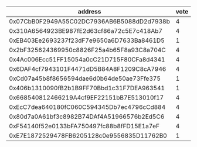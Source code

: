 address|vote|timestamp|signature
---|---|---|---
0x07CbB0F2949A55C02DC7936AB6B5088dD2d7938b|4|1605618693|0xd2834d6c8dd22dcaa625c652853c43f2d94caa59b2df5df2805fc740fbc627cd6a8f0ce20f680c96a2c7658c2411fae9eec04e6c1b006acb7227213b6031c3e91b
0x310A6564923BE987fE2d63cf86a72c5E7c418Ab7|4|1605619167|0x38d15aa2b62cc481bfa7ab555f3f6cd4d31fd9b7920b188ca9d6356bf5905ac855d1d0eb972f1d85473715eb17b327fa21d45f2c471b9e57244bb2e38979941b1c
0xEB403Ee2693237f23dF7e9650a6D7633Ba8461D5|1|1605621417|0x75f0f7285d9f3c42b0f66c5c5d95b3d8f0dbcaf81da36ba3d7623f725aa23ec750a518fcf48d145d1a032654f7c6d6de04abc76dc9b6ab9a3faf61175df8ea821c
0x2bF325624369950c8826F25a4b65F8a93C8a704C|4|1605622918|0x91d05360968b86b226d9186b0d0e80aad0a9f6f10a5b4ceef03e347e2a8b990d4eca102e9947018db8e1db4a596eda5bd1e33bfb33294d985809a5152f86ab9b1c
0x4Ac006Ecc51FF15054a0cC21D715F80CFa8d4341|4|1605625861|0x23469c1c9899b798a6d3fb35e2a3fa90fa8c820f3143e0b2923b4415c1828b8035a85a04a199297563e7c57395fb53803ee50cae6db0f41bb4c43e863796a5a51c
0x6DAF4cf7943101F4471dD5B84A8F1209C8cA7946|4|1605626498|0x2014e1314b443f35d4a9ff6e651a9fb9f2055029a99220e8b65df0eb464defa04b2b7a788cc8b9ead818bfdd6dacc6fb23ec7805ca9dca11b113afd393f8cb721c
0xCd07a45b8f8656594dae6d0b64de50ae73Ffe375|1|1605629564|0xdc381cd91bee174146ee1e37e398fa8a7f39ad65b1a15055d25d8fce84a8c34a7f52aa1415e2759c5435aaf44bbad15c58feace4d8f7499719880fabbe5e6a851b
0x406b1310090fB2b1B9FF70Bbd1c31F7DEA963541|1|1605640957|0xbb2dd2f181c99a363fdf4bb42fc6775fb59f44c9654af76ce5e6d44d6209eeb26f9b807ad5c4b57da9109e64f0ebbb3a6f84b841951b43aef4d0755863d1f2b41c
0x668540812466219A4cf9EF22151bB7E513010f17|4|1605661786|0x377369205126c0d09278109155d43b843d7bbeee3be72182531bcfcdb1006f207e464f9fffc505c5e7143446b29d3295f1ad6b2c90f8f0496cb452ebad88aca71b
0xEcC7dea640180fC060C594345Db7ec4796cCd884|4|1605675340|0x3117ed3fc986d0bba8d689f0b79437ba16dbf046959c8b90b2f4a2535db82d964ae6a1123c6c653ce6e11d83b33449e026b0bcb0afd2105ba952eddf10fc93191c
0x80d7a0A61bf3c8982B74DAf4A51966576b2Ed5C6|4|1605680167|0x90d650bd1a02cf18ae96ce1ff84d4610f8c8f93c315c744f4d0f090277f1327a187472c0e3c62bd2f5bb51122ca6ab5e02b773fab5017607e7a888e5705386201b
0xF54140f52e0133bFA750497fc88b8fFD15E1a7eF|4|1605683899|0x758388e0b790b2f15ff7aeca1e0eef7605befd94f08ce5ccf10a77ddf27cf2a04aa4226375c91e729f5f45b5eceb602eb7b836e39e4338a2e0e120c8bc3407091b
0xE7E1872529478FB6205128c0e9556835D11762B0|1|1605699378|0xcacad44f7ec9e09d0d391535db259755badda596057bc51af4794fea8072179e44b8f15c66ab7415fa8fbcc1e5d7eb19554f000d10e91eae85710deaedabc6c01c